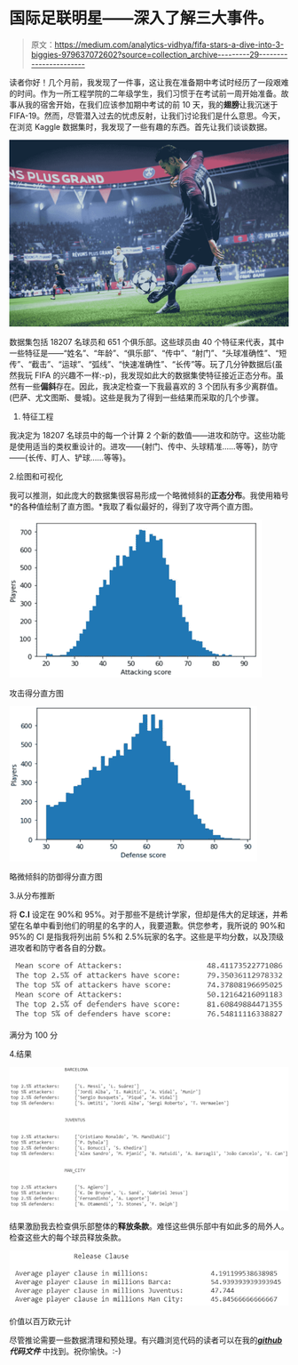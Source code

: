 # 国际足联明星——深入了解三大事件。

> 原文：<https://medium.com/analytics-vidhya/fifa-stars-a-dive-into-3-biggies-979637072602?source=collection_archive---------29----------------------->

读者你好！几个月前，我发现了一件事，这让我在准备期中考试时经历了一段艰难的时间。作为一所工程学院的二年级学生，我们习惯于在考试前一周开始准备。故事从我的宿舍开始，在我们应该参加期中考试的前 10 天，我的**翅膀**让我沉迷于 FIFA-19。然而，尽管潜入过去的忧虑反射，让我们讨论我们是什么意思。今天，在浏览 Kaggle 数据集时，我发现了一些有趣的东西。首先让我们谈谈数据。

![](img/ff1b752e40667e29a19671ede88fc6df.png)

数据集包括 18207 名球员和 651 个俱乐部。这些球员由 40 个特征来代表，其中一些特征是——“姓名”、“年龄”、“俱乐部”、“传中”、“射门”、“头球准确性”、“短传”、“截击”、“运球”、“弧线”、“快速准确性”、“长传”等。玩了几分钟数据后(虽然我玩 FIFA 的兴趣不一样:-p)，我发现如此大的数据集使特征接近正态分布。虽然有一些**偏斜**存在。因此，我决定检查一下我最喜欢的 3 个团队有多少离群值。(巴萨、尤文图斯、曼城)。这些是我为了得到一些结果而采取的几个步骤。

1.  特征工程

我决定为 18207 名球员中的每一个计算 2 个新的数值——进攻和防守。这些功能是使用适当的类权重设计的。进攻——{射门、传中、头球精准……等等}，防守——{长传、盯人、铲球……等等}。

2.绘图和可视化

我可以推测，如此庞大的数据集很容易形成一个略微倾斜的**正态分布**。我使用箱号 *的各种值绘制了直方图。*我取了看似最好的，得到了攻守两个直方图。

![](img/474a18304c269e8905af0873d71267d5.png)

攻击得分直方图

![](img/2233f51d0c8fc2e24f8ffaf79b5f0204.png)

略微倾斜的防御得分直方图

3.从分布推断

将 **C.I** 设定在 90%和 95%。对于那些不是统计学家，但却是伟大的足球迷，并希望在名单中看到他们的明星的名字的人，我要道歉。供您参考，我所说的 90%和 95%的 CI 是指我将列出前 5%和 2.5%玩家的名字。这些是平均分数，以及顶级进攻者和防守者各自的分数。

![](img/6b88913f6d6c00830d2bb996cbd890d4.png)

满分为 100 分

4.结果

![](img/df4e6495acf1f324fa3c5d9c55d96766.png)

结果激励我去检查俱乐部整体的**释放条款**。难怪这些俱乐部中有如此多的局外人。检查这些大的每个球员释放条款。

![](img/eb2bca550c050ed821ef7e44bea58071.png)

价值以百万欧元计

尽管推论需要一些数据清理和预处理。有兴趣浏览代码的读者可以在我的[***github***](https://github.com/Saiyam1999/Statistical_Insights/blob/master/FIFA_data_analysis/FIFA.ipynb)***代码文件*** 中找到。祝你愉快。:-)